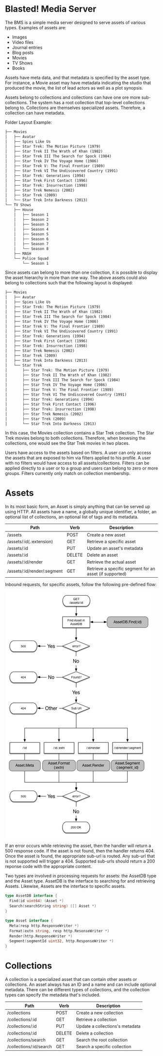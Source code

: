 # Blasted! Media Server

The BMS is a simple media server designed to serve assets of various types.
Examples of assets are:
* Images
* Video files
* Journal entries
* Blog posts
* Movies
* TV Shows
* Books

Assets have meta data, and that metadata is specified by the asset type.  For
instance, a Movie asset may have metadata indicating the studio that produced
the movie, the list of lead actors as well as a plot synopsis.

Assets belong to collections and collections can have one ore more
sub-collections.  The system has a root collection that top-level collections
belong to.  Collections are themselves specialized assets.  Therefore, a
collection can have metadata.

Folder Layout Example:
```
├── Movies
│   ├── Avatar
│   ├── Spies Like Us
│   ├── Star Trek: The Motion Picture (1979)
│   ├── Star Trek II The Wrath of Khan (1982)
│   ├── Star Trek III The Search for Spock (1984)
│   ├── Star Trek IV The Voyage Home (1986)
│   ├── Star Trek V: The Final Frontier (1989)
│   ├── Star Trek VI The Undiscovered Country (1991)
│   ├── Star Trek: Generations (1994)
│   ├── Star Trek First Contact (1996)
│   ├── Star Trek: Insurrection (1998)
│   ├── Star Trek Nemesis (2002)
│   ├── Star Trek (2009)
│   └── Star Trek Into Darkness (2013)
└── TV Shows
    ├── House
    │   ├── Season 1
    │   ├── Season 2
    │   ├── Season 3
    │   ├── Season 4
    │   ├── Season 5
    │   ├── Season 6
    │   ├── Season 7
    │   └── Season 8
    ├── MASH
    └── Police Squad
        └── Season 1
```

Since assets can belong to more than one collection, it is possible to display
the asset hierarchy in more than one way.  The above assets could also belong to
collections such that the following layout is displayed:

```
├── Movies
│   ├── Avatar
│   ├── Spies Like Us
│   ├── Star Trek: The Motion Picture (1979)
│   ├── Star Trek II The Wrath of Khan (1982)
│   ├── Star Trek III The Search for Spock (1984)
│   ├── Star Trek IV The Voyage Home (1986)
│   ├── Star Trek V: The Final Frontier (1989)
│   ├── Star Trek VI The Undiscovered Country (1991)
│   ├── Star Trek: Generations (1994)
│   ├── Star Trek First Contact (1996)
│   ├── Star Trek: Insurrection (1998)
│   ├── Star Trek Nemesis (2002)
│   ├── Star Trek (2009)
│   ├── Star Trek Into Darkness (2013)
│   └── Star Trek
│       ├── Star Trek: The Motion Picture (1979)
│       ├── Star Trek II The Wrath of Khan (1982)
│       ├── Star Trek III The Search for Spock (1984)
│       ├── Star Trek IV The Voyage Home (1986)
│       ├── Star Trek V: The Final Frontier (1989)
│       ├── Star Trek VI The Undiscovered Country (1991)
│       ├── Star Trek: Generations (1994)
│       ├── Star Trek First Contact (1996)
│       ├── Star Trek: Insurrection (1998)
│       ├── Star Trek Nemesis (2002)
│       ├── Star Trek (2009)
│       └── Star Trek Into Darkness (2013)
```

In this case, the Movies collection contains a Star Trek collection.  The Star
Trek movies belong to both collections.  Therefore, when browsing the
collections, one would see the Star Trek movies in two places.

Users have access to the assets based on filters.  A user can only access the
assets that are exposed to him via filters applied to his profile.  A user with
no filters would have access to all assets/collections.  Filters can be applied
directly to a user or to a group and users can belong to zero or more groups.
Filters currently only match on collection membership.

# Assets

In its most basic form, an Asset is simply anything that can be served up using
HTTP.  All assets have a name, a globally unique identifier, a folder, an
optional list of collections, an optional list of tags and its metadata.

Path                        |  Verb  | Description
----------------------------|--------|--------------------------------------------------------
/assets                     | POST   | Create a new asset
/assets/:id(.:extension)    | GET    | Retrieve a specific asset
/assets/:id                 | PUT    | Update an asset's metadata
/assets/:id                 | DELETE | Delete an asset
/assets/:id/render          | GET    | Retrieve the actual asset
/assets/:id/render/:segment | GET    | Retrieve a specific segment for an asset (if supported)

Inbound requests, for specific assets, follow the following pre-defined flow:

![Asset handler flow chart](asset_handler.png)

If an error occurs while retrieving the asset, then the handler will return a
500 response code.  If the asset is not found, then the handler returns 404.
Once the asset is found, the appropriate sub-url is routed.  Any sub-url that is
not supported will trigger a 404.  Supported sub-urls should return a 200
reponse code with the appropriate content.

Two types are involved in processing requests for assets: the AssetDB type and
the Asset type.  AssetDB is the interface to searching for and retrieving
Assets.  Likewise, Assets are the interface to specific assets.

```Go
type AssetDB interface {
  Find(id uint64) (Asset *)
  Search(searchString string) ([] Asset *)
}
```

```Go
type Asset interface {
  Meta(resp http.ResponseWriter *)
  Format(extn string, resp http.ResonseWriter *)
  Render(http.ResponseWriter *)
  Segment(segmentId uint32, http.ResponseWriter *)
}
```

# Collections

A collection is a specialized asset that can contain other assets or
collections.  An asset always has an ID and a name and can include optional
metadata.  There can be different types of collections, and the collection types
can specify the metadata that's included.

Path                             |  Verb  | Description
---------------------------------|--------|--------------------------------------------------------
/collections                     | POST   | Create a new collection
/collections/:id                 | GET    | Retrieve a collection
/collections/:id                 | PUT    | Update a collections's metadata
/collections/:id                 | DELETE | Delete a collection
/collections/search              | GET    | Search the root collection
/collections/:id/search          | GET    | Search a specific collection

